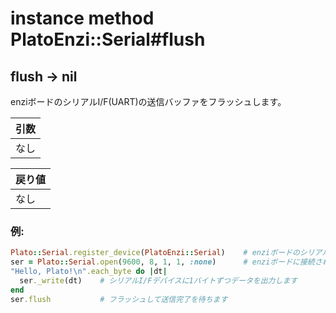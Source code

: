 # instance method PlatoEnzi::Serial#flush

## flush -> nil

enziボードのシリアルI/F(UART)の送信バッファをフラッシュします。  

|引数|
|:--|
|なし|

|戻り値|
|:--|
|なし|

### 例:
```Ruby
Plato::Serial.register_device(PlatoEnzi::Serial)    # enziボードのシリアルI/Fデバイスクラスを登録します
ser = Plato::Serial.open(9600, 8, 1, 1, :none)      # enziボードに接続されたシリアルI/Fデバイスをオープンします
"Hello, Plato!\n".each_byte do |dt|
  ser._write(dt)    # シリアルI/Fデバイスに1バイトずつデータを出力します
end
ser.flush           # フラッシュして送信完了を待ちます
```
